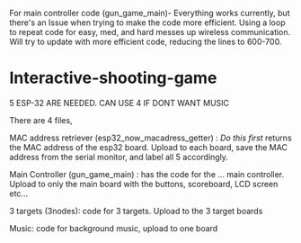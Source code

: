 For main controller code (gun_game_main)- Everything works currently, but there's an Issue when trying to make the code more efficient. Using a loop to repeat code for easy, med, and hard messes up wireless communication. Will try to update with more efficient code, reducing the lines to 600-700.

# Interactive-shooting-game



5 ESP-32 ARE NEEDED. CAN USE 4 IF DONT WANT MUSIC

There are 4 files,

MAC address retriever (esp32_now_macadress_getter) : *Do this first* returns the MAC address of the esp32 board. Upload to each board, save the MAC address from the serial monitor, and label all 5 accordingly.

Main Controller (gun_game_main) : has the code for the ... main controller. Upload to only the main board with the buttons, scoreboard, LCD screen etc...

3 targets (3nodes): code for 3 targets. Upload to the 3 target boards

Music: code for background music, upload to one board

